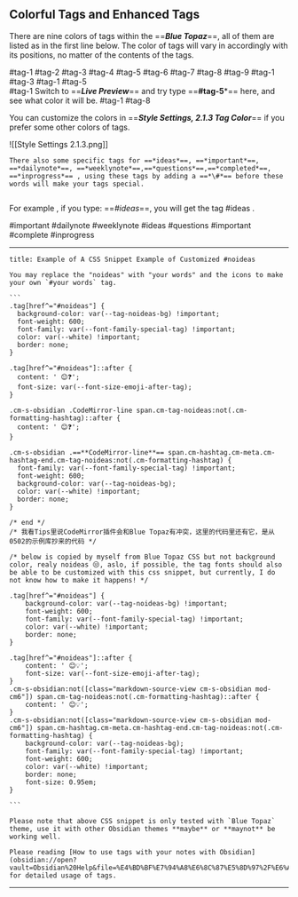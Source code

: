 ## Colorful Tags and Enhanced Tags

There are nine colors of tags within the ==***Blue Topaz***==, all of them are  listed as in the first line below.  The color of tags will vary in accordingly with its positions, no matter of the contents of the tags. 

#tag-1 #tag-2 #tag-3 #tag-4 #tag-5 #tag-6 #tag-7 #tag-8 #tag-9 
#tag-1                    #tag-3 
#tag-1                                                         #tag-5                        
#tag-1 Switch to ==***Live Preview***==  and try type ==**#tag-5***== here, and see what color it will be.
#tag-1                                                                                                  #tag-8

You can customize the colors in ==***Style Settings, 2.1.3 Tag Color***== if you prefer some other colors of tags.

![[Style Settings 2.1.3.png]]

```ad-info
There also some specific tags for ==*ideas*==, ==*important*==, ==*dailynote*==, ==*weeklynote*==,==*questions*==,==*completed*==, ==*inprogress*== , using these tags by adding a ==*\#*== before these words will make your tags special. 


```

For example , if you type: ==*\#ideas*==, you will get the tag #ideas .  

 #important #dailynote #weeklynote
#ideas #questions
#important #complete #inprogress

---
````ad-example
title: Example of A CSS Snippet Example of Customized #noideas
 
You may replace the "noideas" with "your words" and the icons to make your own `#your words` tag.

```
.tag[href^="#noideas"] {
  background-color: var(--tag-noideas-bg) !important;
  font-weight: 600;
  font-family: var(--font-family-special-tag) !important;
  color: var(--white) !important;
  border: none;
}

.tag[href^="#noideas"]::after {
  content: ' 😊❓';
  font-size: var(--font-size-emoji-after-tag);
}

.cm-s-obsidian .CodeMirror-line span.cm-tag-noideas:not(.cm-formatting-hashtag)::after {
  content: ' 😊❓';
}

.cm-s-obsidian .==**CodeMirror-line**== span.cm-hashtag.cm-meta.cm-hashtag-end.cm-tag-noideas:not(.cm-formatting-hashtag) {
  font-family: var(--font-family-special-tag) !important;
  font-weight: 600;
  background-color: var(--tag-noideas-bg);
  color: var(--white) !important;
  border: none;
}

/* end */
/* 我看Tips里说CodeMirror插件会和Blue Topaz有冲突，这里的代码里还有它，是从0502的示例库抄来的代码 */

/* below is copied by myself from Blue Topaz CSS but not background color, realy noideas 😒, aslo, if possible, the tag fonts should also be able to be customized with this css snippet, but currently, I do not know how to make it happens! */

.tag[href^="#noideas"] {
    background-color: var(--tag-noideas-bg) !important;
    font-weight: 600;
    font-family: var(--font-family-special-tag) !important;
    color: var(--white) !important;
    border: none;
}

.tag[href^="#noideas"]::after {
    content: ' 😊💡';
    font-size: var(--font-size-emoji-after-tag);
}
.cm-s-obsidian:not([class="markdown-source-view cm-s-obsidian mod-cm6"]) span.cm-tag-noideas:not(.cm-formatting-hashtag)::after {
    content: ' 😊💡';
}
.cm-s-obsidian:not([class="markdown-source-view cm-s-obsidian mod-cm6"]) span.cm-hashtag.cm-meta.cm-hashtag-end.cm-tag-noideas:not(.cm-formatting-hashtag) {
    background-color: var(--tag-noideas-bg);
    font-family: var(--font-family-special-tag) !important;
    font-weight: 600;
    color: var(--white) !important;
    border: none;
    font-size: 0.95em;
}

```

````

```ad-info
Please note that above CSS snippet is only tested with `Blue Topaz` theme, use it with other Obsidian themes **maybe** or **maynot** be working well.
```

```ad-tip
Please reading [How to use tags with your notes with Obsidian](obsidian://open?vault=Obsidian%20Help&file=%E4%BD%BF%E7%94%A8%E6%8C%87%E5%8D%97%2F%E6%A0%87%E7%AD%BE%E7%9A%84%E4%BD%BF%E7%94%A8) for detailed usage of tags.
```

---